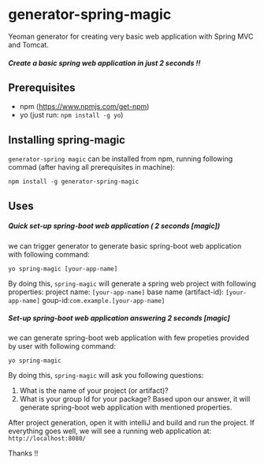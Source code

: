# generator-spring-magic
Yeoman generator for creating very basic web application with Spring MVC and Tomcat.
##### Create a basic spring web application in just 2 seconds !! 


## Prerequisites
   - npm (https://www.npmjs.com/get-npm)
   - yo  (just run: `npm install -g yo`)
   
## Installing spring-magic
`generator-spring magic` can be installed from npm, running following commad (after having all prerequisites in machine):

`npm install -g generator-spring-magic`

## Uses
##### Quick set-up spring-boot web application ( 2 seconds [magic])
we can trigger generator to generate basic spring-boot web application with following command:

`yo spring-magic [your-app-name]`

By doing this, `spring-magic` will generate a spring web project with following properties:
project name: `[your-app-name]`
base name (artifact-id): `[your-app-name]`
goup-id:`com.example.[your-app-name]`


##### Set-up spring-boot web application answering 2 seconds [magic]
we can generate spring-boot web application with few propeties provided by user with following command:

`yo spring-magic`

By doing this, `spring-magic` will ask you following questions:
1. What is the name of your project (or artifact)?
2. What is your group Id for your package?
Based upon our answer, it will generate spring-boot web application with mentioned properties.


After project generation, open it with intelliJ and build and run the project. 
If everything goes well, we will see a running web application at: `http://localhost:8080/`

Thanks !!


   
